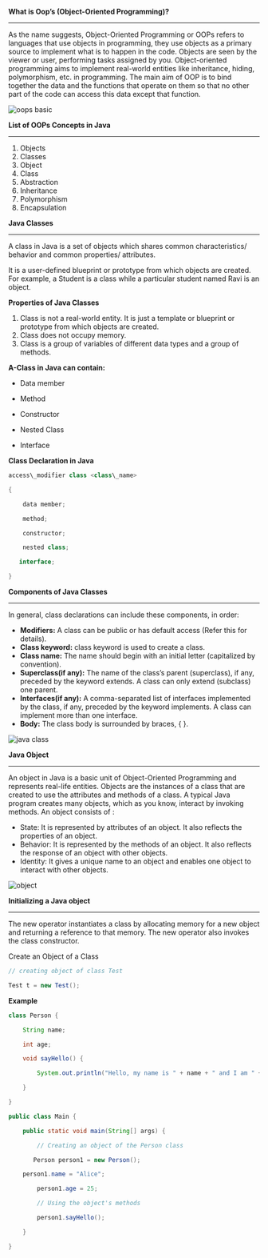 
**What is Oop’s (Object-Oriented Programming)?**

---

As the name suggests, Object-Oriented Programming or OOPs refers to languages that use objects in programming, they use objects as a primary source to implement what is to happen in the code. Objects are seen by the viewer or user, performing tasks assigned by you. Object-oriented programming aims to implement real-world entities like inheritance, hiding, polymorphism, etc. in programming. The main aim of OOP is to bind together the data and the functions that operate on them so that no other part of the code can access this data except that function.


![oops basic](https://github.com/rhushikesh2000/JAVA_TUTORIAL_/assets/124034778/6eec95b1-2296-469d-9d1e-b076fa91d7e8)


**List of OOPs Concepts in Java**

---

1. Objects
1. Classes
1. Object 
1. Class
1. Abstraction
1. Inheritance 
1. Polymorphism
1. Encapsulation

   
**Java Classes**

---

A class in Java is a set of objects which shares common characteristics/ behavior and common properties/ attributes.

It is a user-defined blueprint or prototype from which objects are created. For example, a Student is a class while a particular student named Ravi is an object.

**Properties of Java Classes**

1. Class is not a real-world entity. It is just a template or blueprint or prototype from which objects are created.
1. Class does not occupy memory.
1. Class is a group of variables of different data types and a group of methods.

**A-Class in Java can contain:**

- Data member

- Method

- Constructor

- Nested Class

- Interface

**Class Declaration in Java**
~~~java
access\_modifier class <class\_name>

{  

    data member;  

    method;  

    constructor;

    nested class;

   interface;

}
~~~
**Components of Java Classes**

---

In general, class declarations can include these components, in order: 

- **Modifiers:** A class can be public or has default access (Refer this for details).
- **Class keyword:** class keyword is used to create a class.
- **Class name:** The name should begin with an initial letter (capitalized by convention).
- **Superclass(if any):** The name of the class’s parent (superclass), if any, preceded by the keyword extends. A class can only extend (subclass) one parent.
- **Interfaces(if any):** A comma-separated list of interfaces implemented by the class, if any, preceded by the keyword implements. A class can implement more than one interface.
- **Body:** The class body is surrounded by braces, { }.



![java class](https://github.com/rhushikesh2000/JAVA_TUTORIAL_/assets/124034778/bfdfef61-4145-4c4a-a282-c4798a47bcf6)




**Java Object**

---

An object in Java is a basic unit of Object-Oriented Programming and represents real-life entities. Objects are the instances of a class that are created to use the attributes and methods of a class.  A typical Java program creates many objects, which as you know, interact by invoking methods. An object consists of : 

- State: It is represented by attributes of an object. It also reflects the properties of an object.
- Behavior: It is represented by the methods of an object. It also reflects the response of an object with other objects.
- Identity: It gives a unique name to an object and enables one object to interact with other objects.







![object](https://github.com/rhushikesh2000/JAVA_TUTORIAL_/assets/124034778/a0a8826a-4926-46ed-aae3-89b23799897a)



**Initializing a Java object**

---

The new operator instantiates a class by allocating memory for a new object and returning a reference to that memory. The new operator also invokes the class constructor.

Create an Object of a Class
~~~java
// creating object of class Test

Test t = new Test();

~~~
**Example**
~~~java
class Person {

    String name;

    int age;

    void sayHello() {

        System.out.println("Hello, my name is " + name + " and I am " + age + " years old.");

    }

}

public class Main {

    public static void main(String[] args) {

        // Creating an object of the Person class

       Person person1 = new Person();

    person1.name = "Alice";

        person1.age = 25;

        // Using the object's methods

        person1.sayHello();

    }

}
~~~

